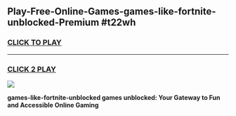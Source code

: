 
## Play-Free-Online-Games-games-like-fortnite-unblocked-Premium #t22wh
<h3>
<a href="https://premium.freeplayer.one?title=games-like-fortnite-unblocked&ref=8M">CLICK TO PLAY</a></h3>
<hr>

<h3>
<a href="https://premium.freeplayer.one?title=games-like-fortnite-unblocked&ref=8M">CLICK 2 PLAY</a>
  
</h3>

<a href="https://premium.freeplayer.one?title=games-like-fortnite-unblocked&ref=8M"><img src="https://clearcache.store/games.png"></a>


**games-like-fortnite-unblocked games unblocked: Your Gateway to Fun and Accessible Online Gaming**
